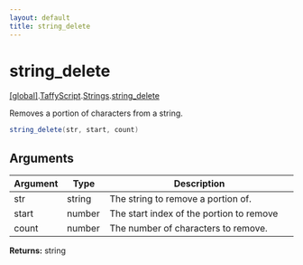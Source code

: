 ```yaml
---
layout: default
title: string_delete
---
```


# string_delete

[\[global\]]({{site.baseurl}}/docs/).[TaffyScript]({{site.baseurl}}/docs/TaffyScript/).[Strings]({{site.baseurl}}/docs/TaffyScript/Strings/).[string_delete]({{site.baseurl}}/docs/TaffyScript/Strings/string_delete/)

Removes a portion of characters from a string.

```cs
string_delete(str, start, count)
```

## Arguments

<table>
  <col width="15%">
  <col width="15%">
  <thead>
    <tr>
      <th>Argument</th>
      <th>Type</th>
      <th>Description</th>
    </tr>
  </thead>
  <tbody>
    <tr>
      <td>str</td>
      <td>string</td>
      <td>The string to remove a portion of.</td>
    </tr>
    <tr>
      <td>start</td>
      <td>number</td>
      <td>The start index of the portion to remove</td>
    </tr>
    <tr>
      <td>count</td>
      <td>number</td>
      <td>The number of characters to remove.</td>
    </tr>
  </tbody>
</table>

**Returns:** string
